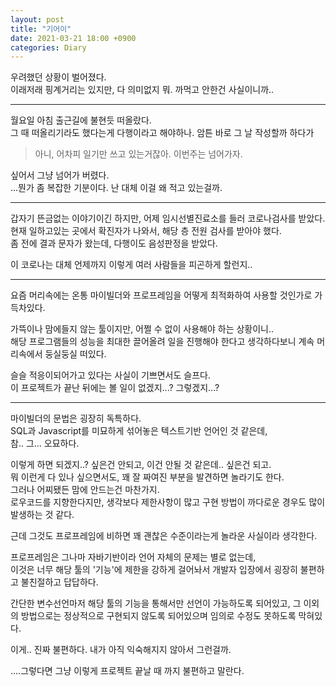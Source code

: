 ```yaml
---
layout: post
title: "기어이"
date: 2021-03-21 18:00 +0900
categories: Diary
---
```


우려했던 상황이 벌어졌다.  
이래저래 핑계거리는 있지만, 다 의미없지 뭐. 까먹고 안한건 사실이니까..

---
  
월요일 아침 출근길에 불현듯 떠올랐다.  
그 때 떠올리기라도 했다는게 다행이라고 해야하나. 암튼 바로 그 날 작성할까 하다가  

>아니, 어차피 일기만 쓰고 있는거잖아. 이번주는 넘어가자.

싶어서 그냥 넘어가 버렸다.  
...뭔가 좀 복잡한 기분이다. 난 대체 이걸 왜 적고 있는걸까.
  
---
  
갑자기 뜬금없는 이야기이긴 하지만, 어제 임시선별진료소를 들러 코로나검사를 받았다.  
현재 일하고있는 곳에서 확진자가 나와서, 해당 층 전원 검사를 받아야 했다.  
좀 전에 결과 문자가 왔는데, 다행이도 음성판정을 받았다.  
  
이 코로나는 대체 언제까지 이렇게 여러 사람들을 피곤하게 할런지..
  
---
  
요즘 머리속에는 온통 마이빌더와 프로프레임을 어떻게 최적화하여 사용할 것인가로 가득차있다.  
  
가뜩이나 맘에들지 않는 툴이지만, 어쩔 수 없이 사용해야 하는 상황이니..  
해당 프로그램들의 성능을 최대한 끌어올려 일을 진행해야 한다고 생각하다보니 계속 머리속에서 둥실둥실 떠있다.
  
슬슬 적응이되어가고 있다는 사실이 기쁘면서도 슬프다.  
이 프로젝트가 끝난 뒤에는 볼 일이 없겠지...? 그렇겠지...?  
  
---
  
마이빌더의 문법은 굉장히 독특하다.  
SQL과 Javascript를 미묘하게 섞어놓은 텍스트기반 언어인 것 같은데,  
참.. 그... 오묘하다.  
  
이렇게 하면 되겠지..? 싶은건 안되고, 이건 안될 것 같은데.. 싶은건 되고.  
뭐 이런게 다 있나 싶으면서도, 꽤 잘 짜여진 부분을 발견하면 놀라기도 한다.  
그러나 어찌됐든 맘에 안드는건 마찬가지.  
로우코드를 지향한다지만, 생각보다 제한사항이 많고 구현 방법이 까다로운 경우도 많이 발생하는 것 같다.  
  
근데 그것도 프로프레임에 비하면 꽤 괜찮은 수준이라는게 놀라운 사실이라 생각한다.  
  
프로프레임은 그나마 자바기반이라 언어 자체의 문제는 별로 없는데,  
이것은 너무 해당 툴의 '기능'에 제한을 강하게 걸어놔서 개발자 입장에서 굉장히 불편하고 불친절하고 답답하다.  
  
간단한 변수선언마저 해당 툴의 기능을 통해서만 선언이 가능하도록 되어있고, 그 이외의 방법으로는 정상적으로 구현되지 않도록 되어있으며 임의로 수정도 못하도록 막혀있다.  
  
이게.. 진짜 불편하다. 내가 아직 익숙해지지 않아서 그런걸까.
  
....그렇다면 그냥 이렇게 프로젝트 끝날 때 까지 불편하고 말란다.